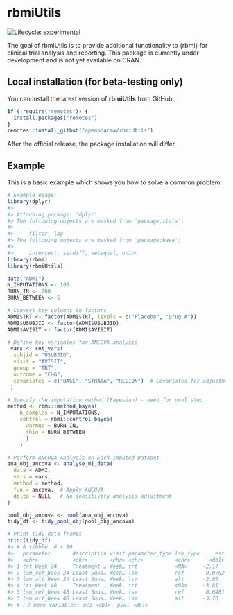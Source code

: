 
<!-- README.md is generated from README.Rmd. Please edit that file -->

# rbmiUtils

<!-- badges: start -->

[![Lifecycle:
experimental](https://img.shields.io/badge/lifecycle-experimental-orange.svg)](https://www.tidyverse.org/lifecycle/#experimental)
<!-- badges: end -->

The goal of rbmiUtils is to provide additional functionality to {rbmi}
for clinical trial analysis and reporting. This package is currently
under development and is not yet available on CRAN.

## Local installation (for beta-testing only)

You can install the latest version of **rbmiUtils** from GitHub:

``` r
if (!require("remotes")) {
  install.packages("remotes")
}
remotes::install_github("openpharma/rbmiUtils")
```

After the official release, the package installation will differ.

## Example

This is a basic example which shows you how to solve a common problem:

``` r
# Example usage:
library(dplyr)
#> 
#> Attaching package: 'dplyr'
#> The following objects are masked from 'package:stats':
#> 
#>     filter, lag
#> The following objects are masked from 'package:base':
#> 
#>     intersect, setdiff, setequal, union
library(rbmi)
library(rbmiUtils)

data("ADMI")
N_IMPUTATIONS <- 100
BURN_IN <- 200
BURN_BETWEEN <- 5

# Convert key columns to factors
ADMI$TRT <- factor(ADMI$TRT, levels = c("Placebo", "Drug A"))
ADMI$USUBJID <- factor(ADMI$USUBJID)
ADMI$AVISIT <- factor(ADMI$AVISIT)

# Define key variables for ANCOVA analysis
 vars <- set_vars(
  subjid = "USUBJID",
  visit = "AVISIT",
  group = "TRT",
  outcome = "CHG",
  covariates = c("BASE", "STRATA", "REGION")  # Covariates for adjustment
 )

# Specify the imputation method (Bayesian) - need for pool step
method <- rbmi::method_bayes(
    n_samples = N_IMPUTATIONS,
    control = rbmi::control_bayes(
      warmup = BURN_IN,
      thin = BURN_BETWEEN
      )
    )

# Perform ANCOVA Analysis on Each Imputed Dataset
ana_obj_ancova <- analyse_mi_data(
  data = ADMI,
  vars = vars,
  method = method,
  fun = ancova,  # Apply ANCOVA
  delta = NULL   # No sensitivity analysis adjustment
)

pool_obj_ancova <- pool(ana_obj_ancova)
tidy_df <- tidy_pool_obj(pool_obj_ancova)

# Print tidy data frames
print(tidy_df)
#> # A tibble: 6 × 10
#>   parameter       description visit parameter_type lsm_type     est    se    lci
#>   <chr>           <chr>       <chr> <chr>          <chr>      <dbl> <dbl>  <dbl>
#> 1 trt_Week 24     Treatment … Week… trt            <NA>     -2.17   0.182 -2.53 
#> 2 lsm_ref_Week 24 Least Squa… Week… lsm            ref       0.0782 0.131 -0.179
#> 3 lsm_alt_Week 24 Least Squa… Week… lsm            alt      -2.09   0.126 -2.34 
#> 4 trt_Week 48     Treatment … Week… trt            <NA>     -3.81   0.256 -4.31 
#> 5 lsm_ref_Week 48 Least Squa… Week… lsm            ref       0.0481 0.185 -0.316
#> 6 lsm_alt_Week 48 Least Squa… Week… lsm            alt      -3.76   0.176 -4.11 
#> # ℹ 2 more variables: uci <dbl>, pval <dbl>
```
